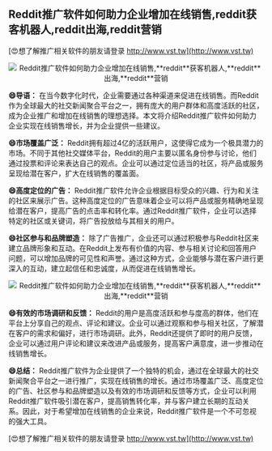 ## **Reddit推广软件如何助力企业增加在线销售,**reddit**获客机器人,**reddit**出海,**reddit**营销**

[😍想了解推广相关软件的朋友请登录 http://www.vst.tw](http://www.vst.tw)

 <center><img src="https://vst.tw/MP4/tuiguang/png/4.png" alt="Reddit推广软件如何助力企业增加在线销售,**reddit**获客机器人,**reddit**出海,**reddit**营销"></center>

**😄导语：**
在当今数字化时代，企业需要通过各种渠道来促进在线销售。而Reddit作为全球最大的社交新闻聚合平台之一，拥有庞大的用户群体和高度活跃的社区，成为企业推广和增加在线销售的理想选择。本文将介绍Reddit推广软件如何助力企业实现在线销售增长，并为企业提供一些建议。

**😄市场覆盖广泛：**
Reddit拥有超过4亿的活跃用户，这使得它成为一个极具潜力的市场。不同于其他社交媒体平台，Reddit的用户主要以匿名身份参与讨论，他们通过投票和评论来表达自己的观点。企业可以通过定位适当的社区，将产品或服务呈现给潜在客户，扩大在线销售的覆盖面。

**😄高度定位的广告：**
Reddit推广软件允许企业根据目标受众的兴趣、行为和关注的社区来展示广告。这种高度定位的广告意味着企业可以将产品或服务精确地呈现给潜在客户，提高广告的点击率和转化率。通过Reddit推广软件，企业可以选择特定的社区或关键词，将广告投放给与其相关的用户。

**😄社区参与和品牌塑造：**
除了广告推广，企业还可以通过积极参与Reddit社区来建立品牌形象和互动。在Reddit上发布有价值的内容、参与相关讨论和回答用户问题，可以增加品牌的可见性和声誉。通过这种方式，企业能够与潜在客户进行更深入的互动，建立起信任和忠诚度，从而促进在线销售增长。

 <center><img src="https://vst.tw/MP4/tuiguang/png/3.png" alt="Reddit推广软件如何助力企业增加在线销售,**reddit**获客机器人,**reddit**出海,**reddit**营销"></center>

**😄有效的市场调研和反馈：**
Reddit的用户是高度活跃和参与度高的群体，他们在平台上分享自己的观点、评论和建议。企业可以通过观察和参与相关社区，了解潜在客户的需求和偏好，进行市场调研。此外，Reddit还提供了即时的用户反馈，企业可以通过用户评论和建议来改进产品或服务，提高客户满意度，进一步推动在线销售增长。

**😄总结：**
Reddit推广软件为企业提供了一个独特的机会，通过在全球最大的社交新闻聚合平台之一进行推广，实现在线销售的增长。通过市场覆盖广泛、高度定位的广告、社区参与和品牌塑造以及有效的市场调研和反馈等方式，企业可以利用Reddit推广软件吸引潜在客户，提高销售转化率，并与客户建立长期的互动关系。因此，对于希望增加在线销售的企业来说，Reddit推广软件是一个不可忽视的强大工具。

[😍想了解推广相关软件的朋友请登录 http://www.vst.tw](http://www.vst.tw)



